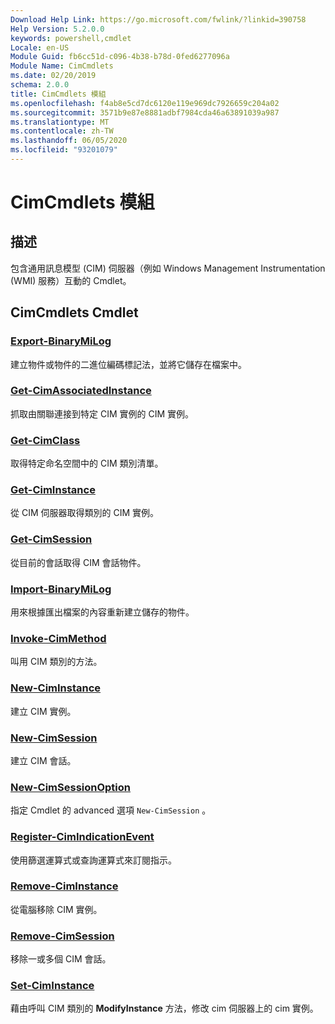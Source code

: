 ```yaml
---
Download Help Link: https://go.microsoft.com/fwlink/?linkid=390758
Help Version: 5.2.0.0
keywords: powershell,cmdlet
Locale: en-US
Module Guid: fb6cc51d-c096-4b38-b78d-0fed6277096a
Module Name: CimCmdlets
ms.date: 02/20/2019
schema: 2.0.0
title: CimCmdlets 模組
ms.openlocfilehash: f4ab8e5cd7dc6120e119e969dc7926659c204a02
ms.sourcegitcommit: 3571b9e87e8881adbf7984cda46a63891039a987
ms.translationtype: MT
ms.contentlocale: zh-TW
ms.lasthandoff: 06/05/2020
ms.locfileid: "93201079"
---
```

# CimCmdlets 模組

## 描述

包含通用訊息模型 (CIM) 伺服器（例如 Windows Management Instrumentation (WMI) 服務）互動的 Cmdlet。

## CimCmdlets Cmdlet

### [Export-BinaryMiLog](Export-BinaryMiLog.md)
建立物件或物件的二進位編碼標記法，並將它儲存在檔案中。

### [Get-CimAssociatedInstance](Get-CimAssociatedInstance.md)
抓取由關聯連接到特定 CIM 實例的 CIM 實例。

### [Get-CimClass](Get-CimClass.md)
取得特定命名空間中的 CIM 類別清單。

### [Get-CimInstance](Get-CimInstance.md)
從 CIM 伺服器取得類別的 CIM 實例。

### [Get-CimSession](Get-CimSession.md)
從目前的會話取得 CIM 會話物件。

### [Import-BinaryMiLog](Import-BinaryMiLog.md)
用來根據匯出檔案的內容重新建立儲存的物件。

### [Invoke-CimMethod](Invoke-CimMethod.md)
叫用 CIM 類別的方法。

### [New-CimInstance](New-CimInstance.md)
建立 CIM 實例。

### [New-CimSession](New-CimSession.md)
建立 CIM 會話。

### [New-CimSessionOption](New-CimSessionOption.md)
指定 Cmdlet 的 advanced 選項 `New-CimSession` 。

### [Register-CimIndicationEvent](Register-CimIndicationEvent.md)
使用篩選運算式或查詢運算式來訂閱指示。

### [Remove-CimInstance](Remove-CimInstance.md)
從電腦移除 CIM 實例。

### [Remove-CimSession](Remove-CimSession.md)
移除一或多個 CIM 會話。

### [Set-CimInstance](Set-CimInstance.md)
藉由呼叫 CIM 類別的 **ModifyInstance** 方法，修改 cim 伺服器上的 cim 實例。
